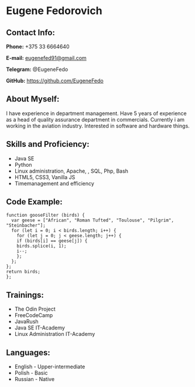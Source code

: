 # Eugene Fedorovich

## Contact Info:

**Phone:** +375 33 6664640

**E-mail:** eugenefed91@gmail.com

**Telegram:** @EugeneFedo

**GitHub:** https://github.com/EugeneFedo

## About Myself:

I have experience in department management. Have 5 years of experience as a head of quality assurance department in commercials. Currently i am working in the aviation industry. Interested in software and hardware things.

## Skills and Proficiency:
* Java SE
* Python
* Linux administration, Apache, , SQL, Php, Bash
* HTML5, CSS3, Vanilla JS
* Timemanagement and efficiency

## Code Example:

```
function gooseFilter (birds) {
  var geese = ["African", "Roman Tufted", "Toulouse", "Pilgrim", "Steinbacher"];
  for (let i = 0; i < birds.length; i++) {
    for (let j = 0; j < geese.length; j++) {
    if (birds[i] == geese[j]) {
    birds.splice(i, 1);
    i--;
    };
  };
};
return birds;
};
```

## Trainings:
* The Odin Project
* FreeCodeCamp
* JavaRush
* Java SE IT-Academy
* Linux Administration IT-Academy

## Languages:
* English - Upper-intermediate
* Polish - Basic
* Russian - Native